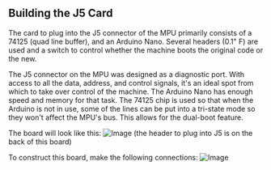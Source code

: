 ## Building the J5 Card
The card to plug into the J5 connector of the MPU primarily consists of a 74125 (quad line buffer), and an Arduino Nano. Several headers (0.1" F) are used and a switch to control whether the machine boots the original code or the new.  
  
The J5 connector on the MPU was designed as a diagnostic port. With access to all the data, address, and control signals, it's an ideal spot from which to take over control of the machine. The Arduino Nano has enough speed and memory for that task. The 74125 chip is used so that when the Arduino is not in use, some of the lines can be put into a tri-state mode so they won't affect the MPU's bus. This allows for the dual-boot feature.  
  
The board will look like this:
![Image](https://user-images.githubusercontent.com/36781010/95404330-bbb89780-08e2-11eb-9383-e1bc2b75af07.jpeg)
(the header to plug into J5 is on the back of this board)  
  
To construct this board, make the following connections:
![Image](https://user-images.githubusercontent.com/36781010/95404130-31703380-08e2-11eb-934e-25c1274028bc.png)
  
  
